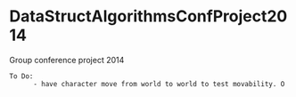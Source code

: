 DataStructAlgorithmsConfProject2014
===================================

Group conference project 2014
    
    To Do:
          - have character move from world to world to test movability. O
